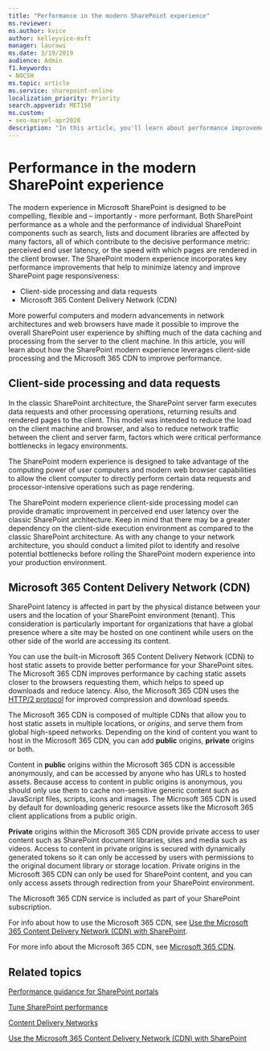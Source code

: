 ```yaml
---
title: "Performance in the modern SharePoint experience"
ms.reviewer: 
ms.author: kvice
author: kelleyvice-msft
manager: laurawi
ms.date: 3/19/2019
audience: Admin
f1.keywords:
- NOCSH
ms.topic: article
ms.service: sharepoint-online
localization_priority: Priority
search.appverid: MET150
ms.custom:
- seo-marvel-apr2020
description: "In this article, you'll learn about performance improvements made in the SharePoint modern experience."
---
```


# Performance in the modern SharePoint experience

The modern experience in Microsoft SharePoint is designed to be compelling, flexible and – importantly - more performant. Both SharePoint performance as a whole and the performance of individual SharePoint components such as search, lists and document libraries are affected by many factors, all of which contribute to the decisive performance metric: perceived end user latency, or the speed with which pages are rendered in the client browser. The SharePoint modern experience incorporates key performance improvements that help to minimize latency and improve SharePoint page responsiveness:

+ Client-side processing and data requests
+ Microsoft 365 Content Delivery Network (CDN)

More powerful computers and modern advancements in network architectures and web browsers have made it possible to improve the overall SharePoint user experience by shifting much of the data caching and processing from the server to the client machine. In this article, you will learn about how the SharePoint modern experience leverages client-side processing and the Microsoft 365 CDN to improve performance.

## Client-side processing and data requests

In the classic SharePoint architecture, the SharePoint server farm executes data requests and other processing operations, returning results and rendered pages to the client. This model was intended to reduce the load on the client machine and browser, and also to reduce network traffic between the client and server farm, factors which were critical performance bottlenecks in legacy environments.

The SharePoint modern experience is designed to take advantage of the computing power of user computers and modern web browser capabilities to allow the client computer to directly perform certain data requests and processor-intensive operations such as page rendering.

The SharePoint modern experience client-side processing model can provide dramatic improvement in perceived end user latency over the classic SharePoint architecture. Keep in mind that there may be a greater dependency on the client-side execution environment as compared to the classic SharePoint architecture. As with any change to your network architecture, you should conduct a limited pilot to identify and resolve potential bottlenecks before rolling the SharePoint modern experience into your production environment.

## Microsoft 365 Content Delivery Network (CDN)

SharePoint latency is affected in part by the physical distance between your users and the location of your SharePoint environment (tenant). This consideration is particularly important for organizations that have a global presence where a site may be hosted on one continent while users on the other side of the world are accessing its content.

You can use the built-in Microsoft 365 Content Delivery Network (CDN) to host static assets to provide better performance for your SharePoint sites. The Microsoft 365 CDN improves performance by caching static assets closer to the browsers requesting them, which helps to speed up downloads and reduce latency. Also, the Microsoft 365 CDN uses the [HTTP/2 protocol](https://en.wikipedia.org/wiki/HTTP/2) for improved compression and download speeds.

The Microsoft 365 CDN is composed of multiple CDNs that allow you to host static assets in multiple locations, or _origins_, and serve them from global high-speed networks. Depending on the kind of content you want to host in the Microsoft 365 CDN, you can add **public** origins, **private** origins or both.

Content in **public** origins within the Microsoft 365 CDN is accessible anonymously, and can be accessed by anyone who has URLs to hosted assets. Because access to content in public origins is anonymous, you should only use them to cache non-sensitive generic content such as JavaScript files, scripts, icons and images. The Microsoft 365 CDN is used by default for downloading generic resource assets like the Microsoft 365 client applications from a public origin.

**Private** origins within the Microsoft 365 CDN provide private access to user content such as SharePoint document libraries, sites and media such as videos. Access to content in private origins is secured with dynamically generated tokens so it can only be accessed by users with permissions to the original document library or storage location. Private origins in the Microsoft 365 CDN can only be used for SharePoint content, and you can only access assets through redirection from your SharePoint environment.

The Microsoft 365 CDN service is included as part of your SharePoint subscription.

For info about how to use the Microsoft 365 CDN, see [Use the Microsoft 365 Content Delivery Network (CDN) with SharePoint](/Office365/Enterprise/use-office-365-cdn-with-spo).

For more info about the Microsoft 365 CDN, see [Microsoft 365 CDN](/Office365/Enterprise/content-delivery-networks).

## Related topics

[Performance guidance for SharePoint portals](/sharepoint/dev/solution-guidance/portal-performance)

[Tune SharePoint performance](/office365/enterprise/tune-sharepoint-online-performance)

[Content Delivery Networks](/Office365/Enterprise/content-delivery-networks)

[Use the Microsoft 365 Content Delivery Network (CDN) with SharePoint](/Office365/Enterprise/use-office-365-cdn-with-spo)
